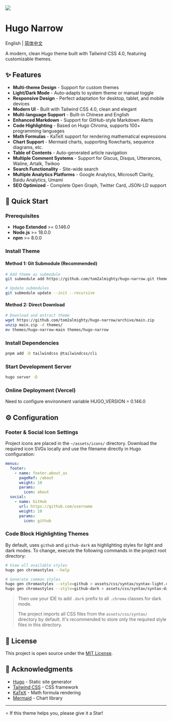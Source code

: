 <img src="https://cdn.jsdelivr.net/gh/tom2almighty/hugo-narrow@main/static/images/home.png"/>

# Hugo Narrow

English | [简体中文](https://github.com/tom2almighty/hugo-narrow/blob/main/README.md)

A modern, clean Hugo theme built with Tailwind CSS 4.0, featuring customizable themes.



## ✨ Features

- **Multi-theme Design** - Support for custom themes
- **Light/Dark Mode** - Auto-adapts to system theme or manual toggle
- **Responsive Design** - Perfect adaptation for desktop, tablet, and mobile devices
- **Modern UI** - Built with Tailwind CSS 4.0, clean and elegant
- **Multi-language Support** - Built-in Chinese and English
- **Enhanced Markdown** - Support for GitHub-style Markdown Alerts
- **Code Highlighting** - Based on Hugo Chroma, supports 100+ programming languages
- **Math Formulas** - KaTeX support for rendering mathematical expressions
- **Chart Support** - Mermaid charts, supporting flowcharts, sequence diagrams, etc.
- **Table of Contents** - Auto-generated article navigation
- **Multiple Comment Systems** - Support for Giscus, Disqus, Utterances, Waline, Artalk, Twikoo
- **Search Functionality** - Site-wide search
- **Multiple Analytics Platforms** - Google Analytics, Microsoft Clarity, Baidu Analytics, Umami
- **SEO Optimized** - Complete Open Graph, Twitter Card, JSON-LD support


## 🚀 Quick Start

### Prerequisites

- **Hugo Extended** >= 0.146.0
- **Node.js** >= 18.0.0
- **npm** >= 8.0.0

### Install Theme

#### Method 1: Git Submodule (Recommended)

```bash
# Add theme as submodule
git submodule add https://github.com/tom2almighty/hugo-narrow.git themes/hugo-narrow

# Update submodules
git submodule update --init --recursive
```

#### Method 2: Direct Download

```bash
# Download and extract theme
wget https://github.com/tom2almighty/hugo-narrow/archive/main.zip
unzip main.zip -d themes/
mv themes/hugo-narrow-main themes/hugo-narrow
```

### Install Dependencies

```bash
pnpm add -D tailwindcss @tailwindcss/cli
```

### **Start Development Server**

```bash
hugo server -D
```

### Online Deployment (Vercel)
Need to configure environment variable HUGO_VERSION = 0.146.0

## ⚙️ Configuration

### Footer & Social Icon Settings

Project icons are placed in the `~/assets/icons/` directory. Download the required icon SVGs locally and use the filename directly in Hugo configuration:

```yaml
menus:
  footer:
    - name: footer.about_us
      pageRef: /about
      weight: 10
      params:
        icon: about
  social:
    - name: GitHub
      url: https://github.com/username
      weight: 10
      params:
        icon: github
```

### Code Block Highlighting Themes

By default, uses `github` and `github-dark` as highlighting styles for light and dark modes. To change, execute the following commands in the project root directory:

```bash
# View all available styles
hugo gen chromastyles --help

# Generate common styles
hugo gen chromastyles --style=github > assets/css/syntax/syntax-light.css
hugo gen chromastyles --style=github-dark > assets/css/syntax/syntax-dark.css
```

> Then use your IDE to add `.dark` prefix to all `.chroma` classes for dark mode.
>
> The project imports all CSS files from the `assets/css/syntax/` directory by default. It's recommended to store only the required style files in this directory.

## 📄 License

This project is open source under the [MIT License](LICENSE).

## 🙏 Acknowledgments

- [Hugo](https://gohugo.io/) - Static site generator
- [Tailwind CSS](https://tailwindcss.com/) - CSS framework
- [KaTeX](https://katex.org/) - Math formula rendering
- [Mermaid](https://mermaid.js.org/) - Chart library

---

⭐ If this theme helps you, please give it a Star!